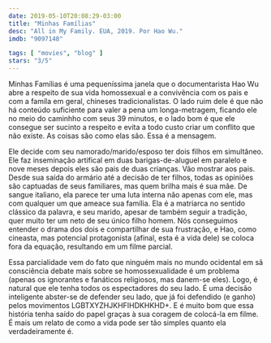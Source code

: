 ```yaml
---
date: 2019-05-10T20:08:29-03:00
title: "Minhas Famílias"
desc: "All in My Family. EUA, 2019. Por Hao Wu."
imdb: "9097148"

tags: [ "movies", "blog" ]
stars: "3/5"
---
```

Minhas Famílias é uma pequeníssima janela que o documentarista Hao Wu abre a respeito de sua vida homossexual e a convivência com os pais e com a famíla em geral, chineses tradicionalistas. O lado ruim dele é que não há conteúdo suficiente para valer a pena um longa-metragem, ficando ele no meio do caminhho com seus 39 minutos, e o lado bom é que ele consegue ser sucinto a respeito e evita a todo custo criar um conflito que não existe. As coisas são como elas são. Essa é a mensagem.

Ele decide com seu namorado/marido/esposo ter dois filhos em simultâneo. Ele faz inseminação artifical em duas barigas-de-aluguel em paralelo e nove meses depois eles são pais de duas crianças. Vão mostrar aos pais. Desde sua saída do armário até a decisão de ter filhos, todas as opiniões são captuadas de seus familiares, mas quem brilha mais é sua mãe. De sangue italiano, ela parece ter uma luta interna não apenas com ele, mas com qualquer um que ameace sua família. Ela é a matriarca no sentido clássico da palavra, e seu marido, apesar de também seguir a tradição, quer muito ter um neto de seu único filho homem. Nós conseguimos entender o drama dos dois e compartilhar de sua frustração, e Hao, como cineasta, mas potencial protagonista (afinal, esta é a vida dele) se coloca fora da equação, resultando em um filme parcial.

Essa parcialidade vem do fato que ninguém mais no mundo ocidental em sã consciência debate mais sobre se homossexualidade é um problema (apenas os ignorantes e fanáticos religiosos, mas danem-se eles). Logo, é natural que ele tenha todos os espectadores do seu lado. É uma decisão inteligente abster-se de defender seu lado, que já foi defendido (e ganho) pelos movimentos LGBTXYZHJKHFIHDKHKHD+. E é muito bom que essa história tenha saído do papel graças à sua coragem de colocá-la em filme. É mais um relato de como a vida pode ser tão simples quanto ela verdadeiramente é.
